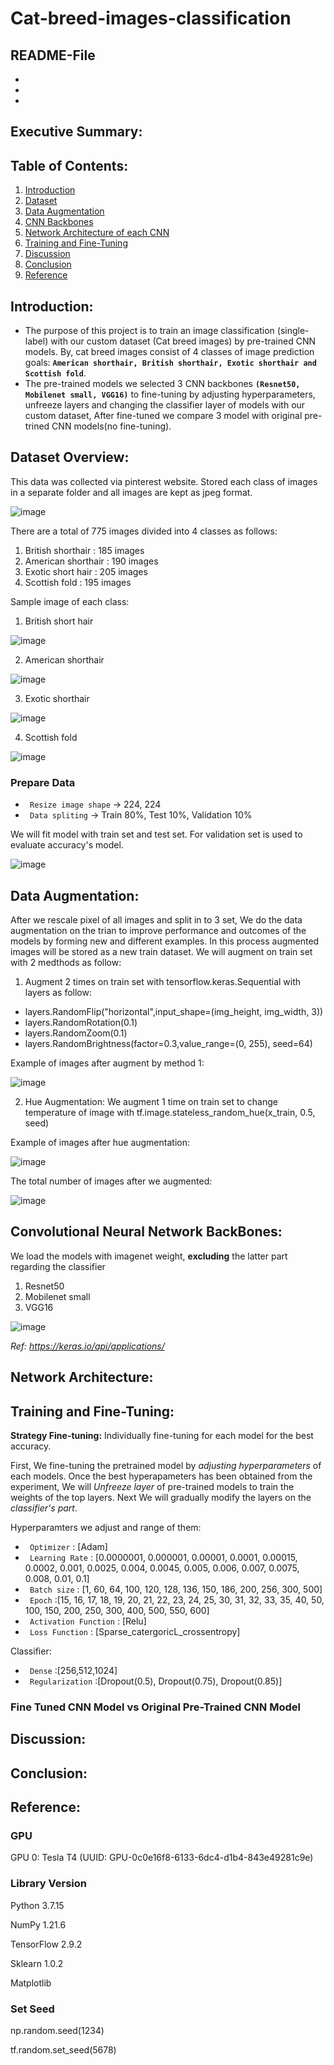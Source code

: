 # Cat-breed-images-classification
## README-File
-
-
-

## Executive Summary:


## Table of Contents:
1. [Introduction](#introduction)
2. [Dataset](#dataset)
3. [Data Augmentation](#augment)
4. [CNN Backbones](#bb)
5. [Network Architecture of each CNN](#architecture)
6. [Training and Fine-Tuning](#finetuning)
7. [Discussion](#discussion)
8. [Conclusion](#conclusion)
9. [Reference](#reference)

## Introduction: <a name="introduction"></a>
- The purpose of this project is to train an image classification (single-label) with our custom dataset (Cat breed images) by pre-trained CNN models. By, cat breed images consist of 4 classes of image prediction goals: **``American shorthair, British shorthair, Exotic shorthair and Scottish fold``**.
- The pre-trained models we selected 3 CNN backbones **``(Resnet50, Mobilenet small, VGG16)``** to fine-tuning by adjusting hyperparameters, unfreeze layers and changing the classifier layer of models with our custom dataset, After fine-tuned we compare 3 model with original pre-trined CNN models(no fine-tuning).

## Dataset Overview: <a name="dataset"></a>
This data was collected via pinterest website. Stored each class of images in a separate folder and all images are kept as jpeg format.

![image](https://user-images.githubusercontent.com/80414593/196963734-1461e440-6c55-4321-9e2e-c528bb4be783.png)

There are a total of 775 images divided into 4 classes as follows:
1. British shorthair : 185 images
2. American shorthair : 190 images
3. Exotic short hair : 205 images
4. Scottish fold : 195 images

Sample image of each class:
1. British short hair

![image](https://user-images.githubusercontent.com/80414593/196994093-bfed1356-d77b-4c9d-8c72-ceabac9b00ca.png)

2. American shorthair

![image](https://user-images.githubusercontent.com/80414593/196995623-3d604fa3-e930-4b66-b1b1-f77040d755eb.png)

3. Exotic shorthair 

![image](https://user-images.githubusercontent.com/80414593/196993705-cb5e9f35-3dbe-43ab-acc6-e0ce71d54e33.png)

4. Scottish fold 

![image](https://user-images.githubusercontent.com/80414593/196995495-2fcc2dff-2cdf-4b43-aa63-f335d893f80d.png)


### Prepare Data
- `` Resize image shape`` -> 224, 224 
- `` Data spliting`` -> Train 80%, Test 10%, Validation 10%

We will fit model with train set and test set. For validation set is used to evaluate accuracy's model.

![image](https://user-images.githubusercontent.com/80414593/196987998-8b1f9480-4fe2-43a4-9a09-e1165945c965.png)

## Data Augmentation: <a name="augment"></a>
After we rescale pixel of all images and split in to 3 set, We do the data augmentation on the trian to improve performance and outcomes of the models by forming new and different examples. In this process augmented images will be stored as a new train dataset. We will augment on train set with 2 medthods as follow:

1. Augment 2 times on train set with tensorflow.keras.Sequential with layers as follow:
  - layers.RandomFlip("horizontal",input_shape=(img_height, img_width, 3))
  - layers.RandomRotation(0.1)
  - layers.RandomZoom(0.1)
  - layers.RandomBrightness(factor=0.3,value_range=(0, 255), seed=64)

Example of images after augment by method 1:

![image](https://user-images.githubusercontent.com/80414593/196961061-5875f4fa-2825-46d8-98f9-fa4c2febe11b.png)


2. Hue Augmentation: We augment 1 time on train set to change temperature of image with tf.image.stateless_random_hue(x_train, 0.5, seed)

Example of images after hue augmentation:

![image](https://user-images.githubusercontent.com/80414593/196975525-2386a39e-7cc5-4047-b37b-e62ff725627b.png)

The total number of images after we augmented:

![image](https://user-images.githubusercontent.com/80414593/196957976-45e6b369-4ca0-46e5-beb9-566c5a9cf825.png)



## Convolutional Neural Network BackBones: <a name="bb"></a>
We load the models with imagenet weight, **excluding** the latter part regarding the classifier
1. Resnet50 
2. Mobilenet small
3. VGG16


![image](https://user-images.githubusercontent.com/80414593/197187459-c813dfba-6fb6-4405-990e-2634d026933e.png)

*Ref: https://keras.io/api/applications/*


## Network Architecture: <a name="architecture"></a>


## Training and Fine-Tuning: <a name="finetuning"></a>
**Strategy Fine-tuning:** 
Individually fine-tuning for each model for the best accuracy.

First, We fine-tuning the pretrained model by *adjusting hyperparameters* of each models. Once the best hyperapameters has been obtained from the experiment, We will *Unfreeze layer* of pre-trained models to train the weights of the top layers. Next We will gradually modify the layers on the *classifier's part*.

Hyperparamters we adjust and range of them:
- `` Optimizer`` : [Adam]
- `` Learning Rate`` : [0.0000001, 0.000001, 0.00001, 0.0001, 0.00015, 0.0002, 0.001, 0.0025, 0.004, 0.0045, 0.005, 0.006, 0.007, 0.0075, 0.008, 0.01, 0.1]
- `` Batch size`` : [1, 60, 64, 100, 120, 128, 136, 150, 186, 200, 256, 300, 500]
- `` Epoch`` :[15, 16, 17, 18, 19, 20, 21, 22, 23, 24, 25, 30, 31, 32, 33, 35, 40, 50, 100, 150, 200, 250, 300, 400, 500, 550, 600]
- `` Activation Function`` : [Relu]
- `` Loss Function`` : [Sparse_catergoricL_crossentropy]

Classifier:
- `` Dense`` :[256,512,1024]
- `` Regularization`` :[Dropout(0.5), Dropout(0.75), Dropout(0.85)]

### Fine Tuned CNN Model vs Original Pre-Trained CNN Model

## Discussion: <a name="discussion"></a>

## Conclusion: <a name="conclusion"></a>

## Reference: <a name="reference"></a>
### GPU
GPU 0: Tesla T4 (UUID: GPU-0c0e16f8-6133-6dc4-d1b4-843e49281c9e)

### Library Version
Python 3.7.15

NumPy 1.21.6

TensorFlow 2.9.2

Sklearn 1.0.2

Matplotlib

### Set Seed
np.random.seed(1234)

tf.random.set_seed(5678)

